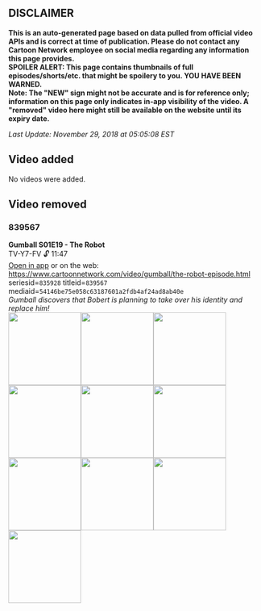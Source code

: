 ## DISCLAIMER
**This is an auto-generated page based on data pulled from official video APIs and is correct at time of publication. Please do not contact any Cartoon Network employee on social media regarding any information this page provides.**  
**SPOILER ALERT: This page contains thumbnails of full episodes/shorts/etc. that might be spoilery to you. YOU HAVE BEEN WARNED.**  
**Note: The "NEW" sign might not be accurate and is for reference only; information on this page only indicates in-app visibility of the video. A "removed" video here might still be available on the website until its expiry date.**  

_Last Update: November 29, 2018 at 05:05:08 EST_
## Video added
No videos were added.
## Video removed
### 839567
**Gumball S01E19 - The Robot**  
TV-Y7-FV 🔓 11:47  
[Open in app](https://tinyurl.com/yb3delys) or on the web: https://www.cartoonnetwork.com/video/gumball/the-robot-episode.html  
seriesid=`835928` titleid=`839567` mediaid=`54146be75e058c63187601a2fdb4af24ad8ab40e`  
_Gumball discovers that Bobert is planning to take over his identity and replace him!_  
<a href="https://s3.amazonaws.com/cn-orchestrator/839567_001_1280x720.jpg"><img src="https://s3.amazonaws.com/cn-orchestrator/839567_001_640x360.jpg" height="144px" /></a><a href="https://s3.amazonaws.com/cn-orchestrator/839567_002_1280x720.jpg"><img src="https://s3.amazonaws.com/cn-orchestrator/839567_002_640x360.jpg" height="144px" /></a><a href="https://s3.amazonaws.com/cn-orchestrator/839567_003_1280x720.jpg"><img src="https://s3.amazonaws.com/cn-orchestrator/839567_003_640x360.jpg" height="144px" /></a><a href="https://s3.amazonaws.com/cn-orchestrator/839567_004_1280x720.jpg"><img src="https://s3.amazonaws.com/cn-orchestrator/839567_004_640x360.jpg" height="144px" /></a><a href="https://s3.amazonaws.com/cn-orchestrator/839567_005_1280x720.jpg"><img src="https://s3.amazonaws.com/cn-orchestrator/839567_005_640x360.jpg" height="144px" /></a><a href="https://s3.amazonaws.com/cn-orchestrator/839567_006_1280x720.jpg"><img src="https://s3.amazonaws.com/cn-orchestrator/839567_006_640x360.jpg" height="144px" /></a><a href="https://s3.amazonaws.com/cn-orchestrator/839567_007_1280x720.jpg"><img src="https://s3.amazonaws.com/cn-orchestrator/839567_007_640x360.jpg" height="144px" /></a><a href="https://s3.amazonaws.com/cn-orchestrator/839567_008_1280x720.jpg"><img src="https://s3.amazonaws.com/cn-orchestrator/839567_008_640x360.jpg" height="144px" /></a><a href="https://s3.amazonaws.com/cn-orchestrator/839567_009_1280x720.jpg"><img src="https://s3.amazonaws.com/cn-orchestrator/839567_009_640x360.jpg" height="144px" /></a><a href="https://s3.amazonaws.com/cn-orchestrator/839567_010_1280x720.jpg"><img src="https://s3.amazonaws.com/cn-orchestrator/839567_010_640x360.jpg" height="144px" /></a>
